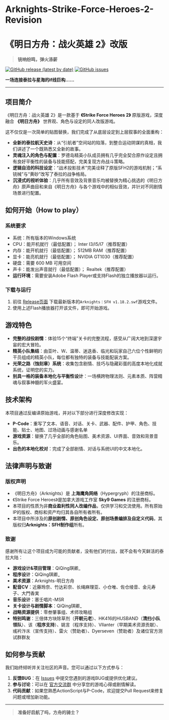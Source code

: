 # Arknights-Strike-Force-Heroes-2-Revision
# 《明日方舟：战火英雄 2》改版

> **铳响纷鸣，弹火涤薪**

[![GitHub release (latest by date)](https://img.shields.io/github/v/release/您的用户名/您的仓库名)](https://github.com/您的用户名/您的仓库名/releases)
[![GitHub issues](https://img.shields.io/github/issues/您的用户名/您的仓库名)](https://github.com/您的用户名/您的仓库名/issues)

**一场连接泰拉与星海的if线巨构……**

---

## 项目简介

《明日方舟：战火英雄 2》是一款基于 **《Strike Force Heroes 2》** 原版游戏，深度融合 **《明日方舟》** 世界观、角色与设定的同人改版游戏。

这不仅仅是一次简单的贴图替换，我们完成了从底层设定到上层叙事的全面重构：
*   **全新的泰拉航天史诗**：从“引航者”空间站的陷落，到整合运动阴谋的真相，我们讲述了一个既熟悉又全新的故事。
*   **灵魂注入的角色与配置**：罗德岛精英小队成员拥有几乎完全契合原作设定且拥有良好平衡性的装备与技能搭配，完美复现方舟战斗策略。
*   **逻辑自洽的科技设定**：“战术投影技术”完美诠释了原版SFH2的游戏机制；“系铳械”与“黄砂”改写了泰拉的战争格局。
*   **沉浸式的视听体验**：几乎所有音效及背景音乐均被替换为精心挑选的《明日方舟》原声曲目和来自《明日方舟》与各个游戏中的相似音效，并针对不同剧情场景进行配置。

## 如何开始（How to play）

### 系统要求
*   系统：所有版本的Windows系统
*   CPU：能开机就行（最低配置）； Inter I3/I5/I7（推荐配置）
*   内存：能开机就行（最低配置）； 512MB RAM（推荐配置）
*   显卡：能亮机就行（最低配置）； NVIDIA GT1030（推荐配置）
*   硬盘：需要 600 MB 可用空间
*   声卡：能发出声音就行（最低配置）； Realtek（推荐配置）
*   **运行环境**：需要安装Adobe Flash Player或支持Flash的独立播放器以运行。

### 下载与运行
1.  前往 [Release页面]() 下载最新版本的`Arknights：SFH v1.18.2.swf`游戏文件。
2.  使用上述Flash播放器打开该文件，即可开始游戏。

## 游戏特色

*   **完整的战役剧情**：体验15个“终端”关卡的完整流程，感受从广阔大地到深邃宇宙的宏大冒险。
*   **精英小队集结**：由亚叶、W、温蒂、迷迭香、临光和玩家自己六位个性鲜明的干员组成的精英小队，每位都有独特的装备与技能配装方案。
*   **光荣之路（蚀刻章）系统**：收集包含剧情、技巧与隐藏彩蛋的高度本地化成就系统，证明您的实力。
*   **别具一格的装备本地化与平衡性设计**：一场横跨物理法则、元素本质、阵营精魂与叙事神髓的军火盛宴。

## 技术架构

本项目通过反编译原始游戏，并对以下部分进行深度修改实现：
*   **P-Code**：重写了文本、语音、对话、关卡、武器、配件、护甲、角色、技能、贴士、地图、过场动画与感谢名单
*   **游戏资源**：替换了几乎全部的角色贴图、美术资源、UI界面、音效和背景音乐。
*   **出色的本地化校对**：完成了全部剧情、对话与系统UI的中文本地化。

## 法律声明与致谢

### 版权声明
*   《明日方舟》（Arknights）是 **上海鹰角网络**（Hypergryph）的注册商标。
*   《Strike Force Heroes》是加拿大游戏工作室 **Sky9 Games** 的注册商标。
*   本项目的性质为非**商业盈利性同人改编作品**，仅供学习和交流使用。所有原始IP的版权、商标和资产均归其各自所有者所有。
*   本项目中所涉及的**原创剧情、原创角色设定、原创场景编排及自定义代码**，其版权归**Arknights：SFH制作组**所有。

### 致谢
感谢所有让这个项目成为可能的贡献者，没有他们的付出，就不会有今天鲜活的泰拉大陆：
*   **游戏设计&项目管理**：QiQing琪卿_
*   **程序设计**：QiQing琪卿_
*   **美术资源**：Arknights-明日方舟
*   **配音CV**：近藤玲奈、竹达彩奈、长绳麻理亚、小仓唯、佐仓绫音、金元寿子、大門香実
*   **音乐设计**：塞壬唱片-MSR
*   **关卡设计与剧情脚本**：QiQing琪卿_
*   **战略资源提供**：零叁肇事组、术师攻略组
*   **特别鸣谢**：三倍体方块除草剂（**开朝元老**）、HK416的HUSBAND（**清扫小队领队**）、该（**程序支持**）、姚言（程序支持）、Vllanter（早期美术资源贡献）、彧衿泎乑（宣传支持）、雷火（赞助者）、Dyerseven（赞助者）及诸位官方测试群群友

## 如何参与贡献

我们始终倾听并关注社区的声音。您可以通过以下方式参与：
1.  **反馈BUG**：在 [Issues](链接到Issues页面) 中提交您遇到的游戏BUG或提供优化建议。
2.  **参与讨论**：可以在 [官方交流群](https://qm.qq.com/q/h244xLnzLq) 中分享您的游戏心得或剧情解读。
3.  **代码贡献**：如果您熟悉ActionScript与P-Code，欢迎提交Pull Request来修复问题或增加新功能。

---

> **准备好启航了吗，方舟的骑士？**
